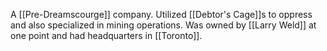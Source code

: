 A [[Pre-Dreamscourge]] company. Utilized [[Debtor's Cage]]s to oppress and also specialized in mining operations. Was owned by [[Larry Weld]] at one point and had headquarters in [[Toronto]].